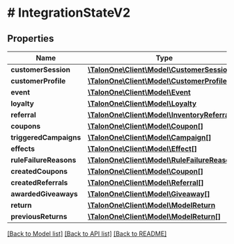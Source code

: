 # # IntegrationStateV2

## Properties

Name | Type | Description | Notes
------------ | ------------- | ------------- | -------------
**customerSession** | [**\TalonOne\Client\Model\CustomerSessionV2**](CustomerSessionV2.md) |  | [optional] 
**customerProfile** | [**\TalonOne\Client\Model\CustomerProfile**](CustomerProfile.md) |  | [optional] 
**event** | [**\TalonOne\Client\Model\Event**](Event.md) |  | [optional] 
**loyalty** | [**\TalonOne\Client\Model\Loyalty**](Loyalty.md) |  | [optional] 
**referral** | [**\TalonOne\Client\Model\InventoryReferral**](InventoryReferral.md) |  | [optional] 
**coupons** | [**\TalonOne\Client\Model\Coupon[]**](Coupon.md) |  | [optional] 
**triggeredCampaigns** | [**\TalonOne\Client\Model\Campaign[]**](Campaign.md) |  | [optional] 
**effects** | [**\TalonOne\Client\Model\Effect[]**](Effect.md) |  | 
**ruleFailureReasons** | [**\TalonOne\Client\Model\RuleFailureReason[]**](RuleFailureReason.md) |  | [optional] 
**createdCoupons** | [**\TalonOne\Client\Model\Coupon[]**](Coupon.md) |  | 
**createdReferrals** | [**\TalonOne\Client\Model\Referral[]**](Referral.md) |  | 
**awardedGiveaways** | [**\TalonOne\Client\Model\Giveaway[]**](Giveaway.md) |  | [optional] 
**return** | [**\TalonOne\Client\Model\ModelReturn**](ModelReturn.md) |  | [optional] 
**previousReturns** | [**\TalonOne\Client\Model\ModelReturn[]**](ModelReturn.md) |  | [optional] 

[[Back to Model list]](../../README.md#documentation-for-models) [[Back to API list]](../../README.md#documentation-for-api-endpoints) [[Back to README]](../../README.md)


